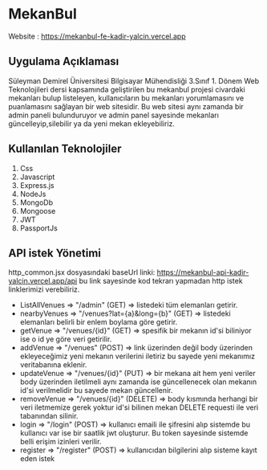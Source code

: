 # MekanBul 

Website : https://mekanbul-fe-kadir-yalcin.vercel.app

## Uygulama Açıklaması

Süleyman Demirel Üniversitesi Bilgisayar Mühendisliği 3.Sınıf 1. Dönem Web Teknolojileri dersi kapsamında geliştirilen bu mekanbul projesi civardaki mekanları bulup listeleyen, kullanıcıların bu mekanları yorumlamasını ve puanlamasını sağlayan bir web sitesidir. Bu web sitesi aynı zamanda bir admin paneli bulunduruyor ve admin panel sayesinde mekanları güncelleyip,silebilir ya da yeni mekan ekleyebiliriz. 

## Kullanılan Teknolojiler
1. Css
2. Javascript
3. Express.js
4. NodeJs
5. MongoDb
6. Mongoose
7. JWT
8. PassportJs

## API istek Yönetimi

http_common.jsx dosyasındaki baseUrl linki: https://mekanbul-api-kadir-yalcin.vercel.app/api bu link sayesinde kod tekrarı yapmadan http istek linklerimizi verebiliriz.

- ListAllVenues => "/admin" (GET) => listedeki tüm elemanları getirir.
- nearbyVenues => "/venues?lat={a}&long={b}" (GET) => listedeki elemanları belirli bir enlem boylama göre getirir.
- getVenue => "/venues/{id}" (GET) => spesifik bir mekanın id'si biliniyor ise o id ye göre veri getirilir.
- addVenue => "/venues" (POST) => link üzerinden değil body üzerinden ekleyeceğimiz yeni mekanın verilerini iletiriz bu sayede  yeni mekanımız veritabanına eklenir.
- updateVenue => "/venues/{id}" (PUT) => bir mekana ait hem yeni veriler body üzerinden iletilmeli aynı zamanda ise güncellenecek olan mekanın id'si verilmelidir bu sayede mekan güncellenir.
- removeVenue => "/venues/{id}" (DELETE) => body kısmında herhangi bir veri iletmemize gerek yoktur id'si bilinen mekan DELETE requesti ile veri tabanından silinir.
- login => "/login" (POST) => kullanıcı emaili ile şifresini alıp sistemde bu kullanıcı var ise bir saatlik jwt oluşturur. Bu token sayesinde sistemde belli erişim izinleri verilir.
- register => "/register" (POST) => kullanıcıdan bilgilerini alıp sisteme kayıt eden istek
